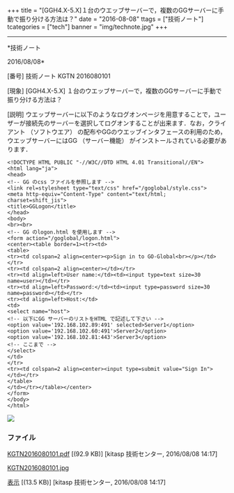 ﻿+++
title = "[GGH4.X-5.X]１台のウエッブサーバーで，複数のGGサーバーに手動で振り分ける方法は？"
date = "2016-08-08"
ttags = ["技術ノート"]
tcategories = ["tech"]
banner = "img/technote.jpg"
+++

-----------------------------------------------------------------------------------------------------------------------------

*技術ノート

2016/08/08*


[番号]
技術ノート KGTN 2016080101

[現象]
[GGH4.X-5.X]
１台のウエッブサーバーで，複数のGGサーバーに手動で振り分ける方法は？

[説明]
ウエッブサーバーに以下のようなログオンページを用意することで，ユーザーが接続先のサーバーを選択してログオンすることが出来ます．なお，クライアント
（ソフトウエア）
の配布やGGのウエッブインタフェースの利用のため，ウエッブサーバーにはGG
（サーバー機能） がインストールされている必要があります．

    <!DOCTYPE HTML PUBLIC "-//W3C//DTD HTML 4.01 Transitional//EN">
    <html lang="ja">
    <head>
    <!-- GG のcss ファイルを参照します -->
    <link rel=stylesheet type="text/css" href="/goglobal/style.css">
    <meta http-equiv="Content-Type" content="text/html; charset=shift_jis">
    <title>GGLogon</title>
    </head>
    <body>
    <br><br>
    <!-- GG のlogon.html を使用します -->
    <form action="/goglobal/logon.html">
    <center><table border=1><tr><td>
    <table>
    <tr><td colspan=2 align=center><p>Sign in to GO-Global<br></p></td></tr>
    <tr><td colspan=2 align=center></td></tr>
    <tr><td align=left>User name:</td><td><input type=text size=30 name=user></td></tr>
    <tr><td align=left>Password:</td><td><input type=password size=30
    name=password></td></tr>
    <tr><td align=left>Host:</td>
    <td>
    <select name="host">
    <!-- 以下にGG サーバーのリストをHTML で記述して下さい -->
    <option value='192.168.102.89:491' selected>Server1</option>
    <option value='192.168.102.60:491'>Server2</option>
    <option value='192.168.102.81:443'>Server3</option>
    <!-- ここまで -->
    </select>
    </td>
    </tr>
    <tr><td colspan=2 align=center><input type=submit value="Sign In"></td></tr>
    </table>
    </td></tr></table></center>
    </form>
    </body>
    </html>

![](http://techreport.kitasp.net/attachments/download/2898/KGTN2016080101.jpg)


### ファイル





[KGTN2016080101.pdf](http://techreport.kitasp.net/attachments/download/2897/KGTN2016080101.pdf)
 [(92.9 KB)] [kitasp 技術センター, 2016/08/08
14:17]

[KGTN2016080101.jpg](http://techreport.kitasp.net/attachments/download/2898/KGTN2016080101.jpg)

[表示](http://techreport.kitasp.net/attachments/2898/KGTN2016080101.jpg "表示")
 [(13.5 KB)] [kitasp 技術センター, 2016/08/08
14:17]
